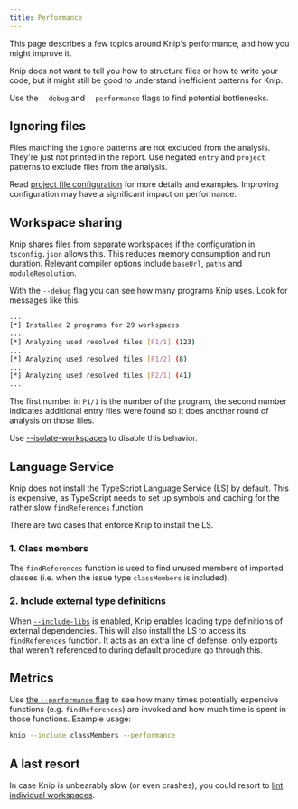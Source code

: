 ```yaml
---
title: Performance
---
```


This page describes a few topics around Knip's performance, and how you might
improve it.

Knip does not want to tell you how to structure files or how to write your code,
but it might still be good to understand inefficient patterns for Knip.

Use the `--debug` and `--performance` flags to find potential bottlenecks.

## Ignoring files

Files matching the `ignore` patterns are not excluded from the analysis. They're
just not printed in the report. Use negated `entry` and `project` patterns to
exclude files from the analysis.

Read [project file configuration][1] for more details and examples. Improving
configuration may have a significant impact on performance.

## Workspace sharing

Knip shares files from separate workspaces if the configuration in
`tsconfig.json` allows this. This reduces memory consumption and run duration.
Relevant compiler options include `baseUrl`, `paths` and `moduleResolution`.

With the `--debug` flag you can see how many programs Knip uses. Look for
messages like this:

```sh
...
[*] Installed 2 programs for 29 workspaces
...
[*] Analyzing used resolved files [P1/1] (123)
...
[*] Analyzing used resolved files [P1/2] (8)
...
[*] Analyzing used resolved files [P2/1] (41)
...
```

The first number in `P1/1` is the number of the program, the second number
indicates additional entry files were found so it does another round of analysis
on those files.

Use [--isolate-workspaces][2] to disable this behavior.

## Language Service

Knip does not install the TypeScript Language Service (LS) by default. This is
expensive, as TypeScript needs to set up symbols and caching for the rather slow
`findReferences` function.

There are two cases that enforce Knip to install the LS.

### 1. Class members

The `findReferences` function is used to find unused members of imported classes
(i.e. when the issue type `classMembers` is included).

### 2. Include external type definitions

When [`--include-libs`][3] is enabled, Knip enables loading type definitions of
external dependencies. This will also install the LS to access its
`findReferences` function. It acts as an extra line of defense: only exports
that weren't referenced to during default procedure go through this.

## Metrics

Use [the `--performance` flag][4] to see how many times potentially expensive
functions (e.g. `findReferences`) are invoked and how much time is spent in
those functions. Example usage:

```sh
knip --include classMembers --performance
```

## A last resort

In case Knip is unbearably slow (or even crashes), you could resort to [lint
individual workspaces][5].

[1]: ./configuring-project-files.md
[2]: ../reference/cli.md#--isolate-workspaces
[3]: ../guides/handling-issues.mdx#external-libraries
[4]: ../reference/cli.md#--performance
[5]: ../features/monorepos-and-workspaces.md#lint-a-single-workspace
